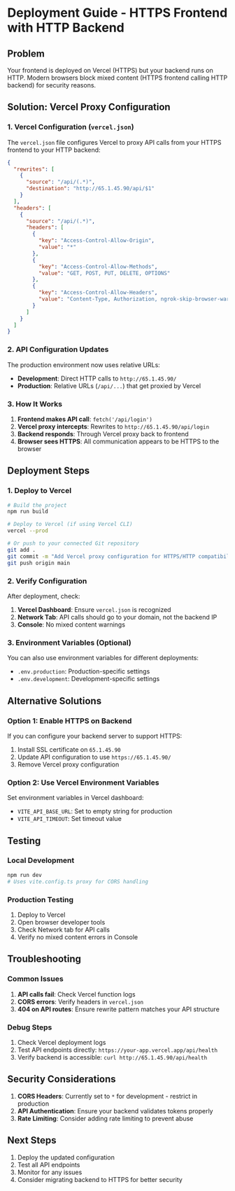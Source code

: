 # Deployment Guide - HTTPS Frontend with HTTP Backend

## Problem
Your frontend is deployed on Vercel (HTTPS) but your backend runs on HTTP. Modern browsers block mixed content (HTTPS frontend calling HTTP backend) for security reasons.

## Solution: Vercel Proxy Configuration

### 1. Vercel Configuration (`vercel.json`)
The `vercel.json` file configures Vercel to proxy API calls from your HTTPS frontend to your HTTP backend:

```json
{
  "rewrites": [
    {
      "source": "/api/(.*)",
      "destination": "http://65.1.45.90/api/$1"
    }
  ],
  "headers": [
    {
      "source": "/api/(.*)",
      "headers": [
        {
          "key": "Access-Control-Allow-Origin",
          "value": "*"
        },
        {
          "key": "Access-Control-Allow-Methods",
          "value": "GET, POST, PUT, DELETE, OPTIONS"
        },
        {
          "key": "Access-Control-Allow-Headers",
          "value": "Content-Type, Authorization, ngrok-skip-browser-warning"
        }
      ]
    }
  ]
}
```

### 2. API Configuration Updates
The production environment now uses relative URLs:

- **Development**: Direct HTTP calls to `http://65.1.45.90/`
- **Production**: Relative URLs (`/api/...`) that get proxied by Vercel

### 3. How It Works

1. **Frontend makes API call**: `fetch('/api/login')`
2. **Vercel proxy intercepts**: Rewrites to `http://65.1.45.90/api/login`
3. **Backend responds**: Through Vercel proxy back to frontend
4. **Browser sees HTTPS**: All communication appears to be HTTPS to the browser

## Deployment Steps

### 1. Deploy to Vercel
```bash
# Build the project
npm run build

# Deploy to Vercel (if using Vercel CLI)
vercel --prod

# Or push to your connected Git repository
git add .
git commit -m "Add Vercel proxy configuration for HTTPS/HTTP compatibility"
git push origin main
```

### 2. Verify Configuration
After deployment, check:

1. **Vercel Dashboard**: Ensure `vercel.json` is recognized
2. **Network Tab**: API calls should go to your domain, not the backend IP
3. **Console**: No mixed content warnings

### 3. Environment Variables (Optional)
You can also use environment variables for different deployments:

- `.env.production`: Production-specific settings
- `.env.development`: Development-specific settings

## Alternative Solutions

### Option 1: Enable HTTPS on Backend
If you can configure your backend server to support HTTPS:

1. Install SSL certificate on `65.1.45.90`
2. Update API configuration to use `https://65.1.45.90/`
3. Remove Vercel proxy configuration

### Option 2: Use Vercel Environment Variables
Set environment variables in Vercel dashboard:

- `VITE_API_BASE_URL`: Set to empty string for production
- `VITE_API_TIMEOUT`: Set timeout value

## Testing

### Local Development
```bash
npm run dev
# Uses vite.config.ts proxy for CORS handling
```

### Production Testing
1. Deploy to Vercel
2. Open browser developer tools
3. Check Network tab for API calls
4. Verify no mixed content errors in Console

## Troubleshooting

### Common Issues

1. **API calls fail**: Check Vercel function logs
2. **CORS errors**: Verify headers in `vercel.json`
3. **404 on API routes**: Ensure rewrite pattern matches your API structure

### Debug Steps

1. Check Vercel deployment logs
2. Test API endpoints directly: `https://your-app.vercel.app/api/health`
3. Verify backend is accessible: `curl http://65.1.45.90/api/health`

## Security Considerations

1. **CORS Headers**: Currently set to `*` for development - restrict in production
2. **API Authentication**: Ensure your backend validates tokens properly
3. **Rate Limiting**: Consider adding rate limiting to prevent abuse

## Next Steps

1. Deploy the updated configuration
2. Test all API endpoints
3. Monitor for any issues
4. Consider migrating backend to HTTPS for better security
